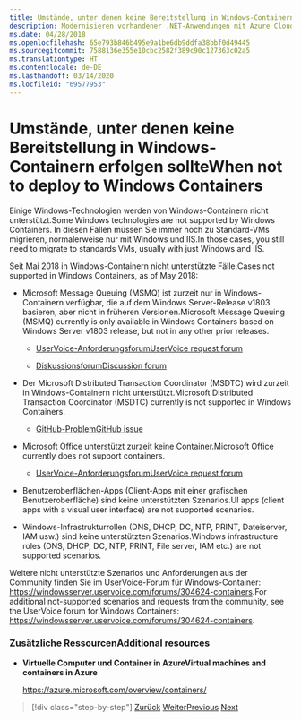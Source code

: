 ```yaml
---
title: Umstände, unter denen keine Bereitstellung in Windows-Containern erfolgen sollte
description: Modernisieren vorhandener .NET-Anwendungen mit Azure Cloud und Windows-Containern | Umstände, unter denen keine Bereitstellung in Windows-Containern erfolgen sollte
ms.date: 04/28/2018
ms.openlocfilehash: 65e793b846b495e9a1be6db9ddfa38bbf0d49445
ms.sourcegitcommit: 7588136e355e10cbc2582f389c90c127363c02a5
ms.translationtype: HT
ms.contentlocale: de-DE
ms.lasthandoff: 03/14/2020
ms.locfileid: "69577953"
---
```

# <a name="when-not-to-deploy-to-windows-containers"></a><span data-ttu-id="48329-103">Umstände, unter denen keine Bereitstellung in Windows-Containern erfolgen sollte</span><span class="sxs-lookup"><span data-stu-id="48329-103">When not to deploy to Windows Containers</span></span>

<span data-ttu-id="48329-104">Einige Windows-Technologien werden von Windows-Containern nicht unterstützt.</span><span class="sxs-lookup"><span data-stu-id="48329-104">Some Windows technologies are not supported by Windows Containers.</span></span> <span data-ttu-id="48329-105">In diesen Fällen müssen Sie immer noch zu Standard-VMs migrieren, normalerweise nur mit Windows und IIS.</span><span class="sxs-lookup"><span data-stu-id="48329-105">In those cases, you still need to migrate to standards VMs, usually with just Windows and IIS.</span></span>

<span data-ttu-id="48329-106">Seit Mai 2018 in Windows-Containern nicht unterstützte Fälle:</span><span class="sxs-lookup"><span data-stu-id="48329-106">Cases not supported in Windows Containers, as of May 2018:</span></span>

- <span data-ttu-id="48329-107">Microsoft Message Queuing (MSMQ) ist zurzeit nur in Windows-Containern verfügbar, die auf dem Windows Server-Release v1803 basieren, aber nicht in früheren Versionen.</span><span class="sxs-lookup"><span data-stu-id="48329-107">Microsoft Message Queuing (MSMQ) currently is only available in Windows Containers based on Windows Server v1803 release, but not in any other prior releases.</span></span>

  - [<span data-ttu-id="48329-108">UserVoice-Anforderungsforum</span><span class="sxs-lookup"><span data-stu-id="48329-108">UserVoice request forum</span></span>](https://windowsserver.uservoice.com/forums/304624-containers/suggestions/15719031-create-base-container-image-with-msmq-server)

  - [<span data-ttu-id="48329-109">Diskussionsforum</span><span class="sxs-lookup"><span data-stu-id="48329-109">Discussion forum</span></span>](https://social.msdn.microsoft.com/Forums/bce99a7d-aa60-44fa-a348-450855650810/msmqserver-is-it-supported?forum=windowscontainers)

- <span data-ttu-id="48329-110">Der Microsoft Distributed Transaction Coordinator (MSDTC) wird zurzeit in Windows-Containern nicht unterstützt.</span><span class="sxs-lookup"><span data-stu-id="48329-110">Microsoft Distributed Transaction Coordinator (MSDTC) currently is not supported in Windows Containers.</span></span>

  - [<span data-ttu-id="48329-111">GitHub-Problem</span><span class="sxs-lookup"><span data-stu-id="48329-111">GitHub issue</span></span>](https://github.com/MicrosoftDocs/Virtualization-Documentation/issues/494)

- <span data-ttu-id="48329-112">Microsoft Office unterstützt zurzeit keine Container.</span><span class="sxs-lookup"><span data-stu-id="48329-112">Microsoft Office currently does not support containers.</span></span>

  - [<span data-ttu-id="48329-113">UserVoice-Anforderungsforum</span><span class="sxs-lookup"><span data-stu-id="48329-113">UserVoice request forum</span></span>](https://windowsserver.uservoice.com/forums/304624-containers/suggestions/19686220-provide-office-support-for-containers)

- <span data-ttu-id="48329-114">Benutzeroberflächen-Apps (Client-Apps mit einer grafischen Benutzeroberfläche) sind keine unterstützten Szenarios.</span><span class="sxs-lookup"><span data-stu-id="48329-114">UI apps (client apps with a visual user interface) are not supported scenarios.</span></span>

- <span data-ttu-id="48329-115">Windows-Infrastrukturrollen (DNS, DHCP, DC, NTP, PRINT, Dateiserver, IAM usw.) sind keine unterstützten Szenarios.</span><span class="sxs-lookup"><span data-stu-id="48329-115">Windows infrastructure roles (DNS, DHCP, DC, NTP, PRINT, File server, IAM etc.) are not supported scenarios.</span></span>

<span data-ttu-id="48329-116">Weitere nicht unterstützte Szenarios und Anforderungen aus der Community finden Sie im UserVoice-Forum für Windows-Container: <https://windowsserver.uservoice.com/forums/304624-containers>.</span><span class="sxs-lookup"><span data-stu-id="48329-116">For additional not-supported scenarios and requests from the community, see the UserVoice forum for Windows Containers: <https://windowsserver.uservoice.com/forums/304624-containers>.</span></span>

### <a name="additional-resources"></a><span data-ttu-id="48329-117">Zusätzliche Ressourcen</span><span class="sxs-lookup"><span data-stu-id="48329-117">Additional resources</span></span>

- <span data-ttu-id="48329-118">**Virtuelle Computer und Container in Azure**</span><span class="sxs-lookup"><span data-stu-id="48329-118">**Virtual machines and containers in Azure**</span></span>

    <https://azure.microsoft.com/overview/containers/>

> [!div class="step-by-step"]
> <span data-ttu-id="48329-119">[Zurück](deploy-existing-net-apps-as-windows-containers.md)
> [Weiter](when-to-deploy-windows-containers-in-your-on-premises-iaas-vm-infrastructure.md)</span><span class="sxs-lookup"><span data-stu-id="48329-119">[Previous](deploy-existing-net-apps-as-windows-containers.md)
[Next](when-to-deploy-windows-containers-in-your-on-premises-iaas-vm-infrastructure.md)</span></span>
